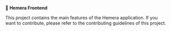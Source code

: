 🥞 **Hemera Frontend**

This project contains the main features of the Hemera application.
If you want to contribute, please refer to the contributing guidelines of this project.
